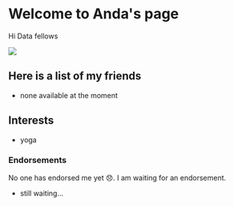 # Welcome to Anda's page

Hi Data fellows

![](/data-fellowship-git/images/covalent-bond.jpg)

## Here is a list of my friends

* none available at the moment

## Interests

* yoga

### Endorsements

No one has endorsed me yet 😞. I am waiting for an endorsement.

* still waiting...
